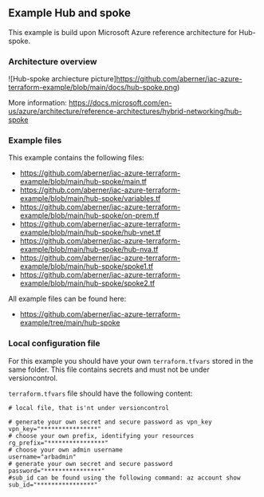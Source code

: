 ## Example Hub and spoke

This example is build upon Microsoft Azure reference architecture for Hub-spoke.


### Architecture overview

![Hub-spoke archiecture picture]https://github.com/aberner/iac-azure-terraform-example/blob/main/docs/hub-spoke.png)

More information: https://docs.microsoft.com/en-us/azure/architecture/reference-architectures/hybrid-networking/hub-spoke

### Example files

This example contains the following files:
- https://github.com/aberner/iac-azure-terraform-example/blob/main/hub-spoke/main.tf
- https://github.com/aberner/iac-azure-terraform-example/blob/main/hub-spoke/variables.tf
- https://github.com/aberner/iac-azure-terraform-example/blob/main/hub-spoke/on-prem.tf
- https://github.com/aberner/iac-azure-terraform-example/blob/main/hub-spoke/hub-vnet.tf
- https://github.com/aberner/iac-azure-terraform-example/blob/main/hub-spoke/hub-nva.tf
- https://github.com/aberner/iac-azure-terraform-example/blob/main/hub-spoke/spoke1.tf
- https://github.com/aberner/iac-azure-terraform-example/blob/main/hub-spoke/spoke2.tf


All example files can be found here:
- https://github.com/aberner/iac-azure-terraform-example/tree/main/hub-spoke


### Local configuration file
For this example you should have your own ```terraform.tfvars``` stored in the same folder.
This file contains secrets and must not be under versioncontrol.

```terraform.tfvars``` file should have the following content:

```
# local file, that is'nt under versioncontrol

# generate your own secret and secure password as vpn_key
vpn_key="****************"
# choose your own prefix, identifying your resources
rg_prefix="****************"
# choose your own admin username 
username="arbadmin"
# generate your own secret and secure password
password="****************"
#sub_id can be found using the following command: az account show
sub_id="****************"
```

